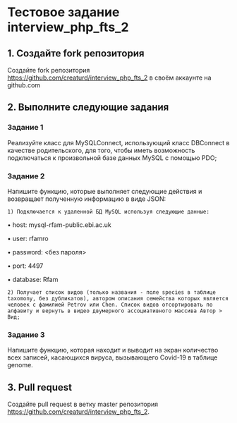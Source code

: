 # Тестовое задание interview_php_fts_2

## 1. Создайте fork репозитория
Создайте fork репозитория https://github.com/creaturd/interview_php_fts_2 в своём аккаунте на github.com

## 2. Выполните следующие задания

### Задание 1

Реализуйте класс для MySQLConnect, использующий класс DBConnect в качестве родительского, для того, чтобы иметь возможность подключаться к произвольной базе данных MySQL с помощью PDO;

### Задание 2

Напишите функцию, которые выполняет следующие действия и возвращает полученную информацию в виде JSON:

	1) Подключается к удаленной БД MySQL используя следующие данные:
	
•	host: mysql-rfam-public.ebi.ac.uk

•	user: rfamro

•	password: <без пароля>

•	port: 4497

•	database: Rfam


	2) Получает список видов (только названия - поле species в таблице taxomony, без дубликатов), автором описания семейства которых является человек с фамилией Petrov или Chen. Список видов отсортировать по алфавиту и вернуть в видео двумерного ассоциативного массива Автор > Вид;

### Задание 3

Напишите функцию, которая находит и выводит на экран количество всех записей, касающихся вируса, вызывающего Covid-19 в таблице genome.

## 3. Pull request
Создайте pull request в ветку master репозитория https://github.com/creaturd/interview_php_fts_2.

